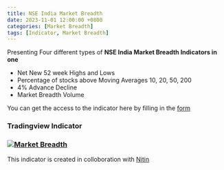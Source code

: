 ```yaml
---
title: NSE India Market Breadth
date: 2023-11-01 12:00:00 +0800
categories: [Market Breadth]
tags: [Indicator, Market Breadth]
---
```


Presenting Four different types of <b>NSE India Market Breadth Indicators in one</b>
- Net New 52 week Highs and Lows
- Percentage of stocks above Moving Averages 10, 20, 50, 200
- 4% Advance Decline
- Market Breadth Volume

You can get the access to the indicator here by filling in the [form](https://forms.gle/wBujXWDf59zdQcP59)

### Tradingview Indicator

<!-- TradingView Chart BEGIN -->
<script type="text/javascript" src="https://s3.tradingview.com/tv.js"></script>
<script type="text/javascript">
var tradingview_embed_options = {};
tradingview_embed_options.width = '800';
tradingview_embed_options.height = '700';
tradingview_embed_options.chart = 'GINdGkuq';
new TradingView.chart(tradingview_embed_options);
</script>
<!-- TradingView Chart END -->

### [![Market Breadth](https://img.shields.io/badge/TradingView-Indicator-black)](https://www.tradingview.com/script/GINdGkuq-NSE-India-Market-Breadth/)

This indicator is created in colloboration with [Nitin](https://x.com/finallynitin)